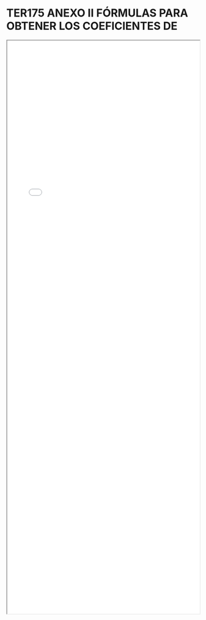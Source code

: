 
# TER175 ANEXO II FÓRMULAS PARA OBTENER LOS COEFICIENTES DE

<iframe src="../TER175 ANEXO II FÓRMULAS PARA OBTENER LOS COEFICIENTES DE.pdf" width="100%" height="1500px"></iframe>

